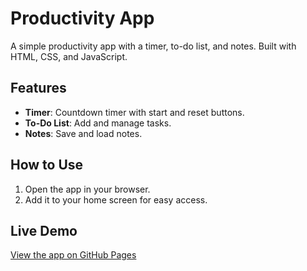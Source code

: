 
# Productivity App

A simple productivity app with a timer, to-do list, and notes. Built with HTML, CSS, and JavaScript.

## Features
- **Timer**: Countdown timer with start and reset buttons.
- **To-Do List**: Add and manage tasks.
- **Notes**: Save and load notes.

## How to Use
1. Open the app in your browser.
2. Add it to your home screen for easy access.

## Live Demo
[View the app on GitHub Pages](https://xinyic23.github.io/Productivity-App-/)
